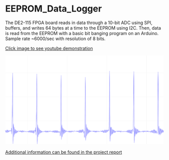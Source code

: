 # EEPROM_Data_Logger
The DE2-115 FPGA board reads in data through a 10-bit ADC using SPI, buffers, and writes 64 bytes at a time to the EEPROM using I2C. Then, data is read from the EEPROM with a basic bit banging program on an Arduino. Sample rate ~6000/sec with resolution of 8 bits.

[Click image to see youtube demonstration](https://github.com/tymcgrew/EEPROM_Data_Logger/blob/master/misc/plot.png)

[![Demonstration](https://github.com/tymcgrew/EEPROM_Data_Logger/blob/master/misc/plot.png)](https://youtu.be/RKF3j1R-JCc)

[Additional information can be found in the project report](https://github.com/tymcgrew/EEPROM_Data_Logger/blob/master/misc/Project%20Report.pdf)
